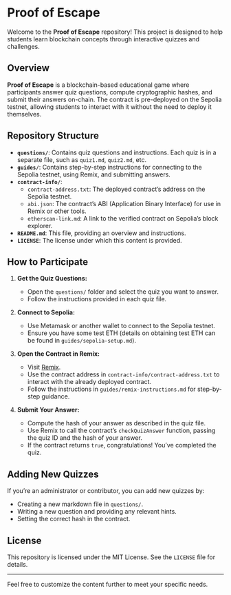 # Proof of Escape

Welcome to the **Proof of Escape** repository! This project is designed to help students learn blockchain concepts through interactive quizzes and challenges.

## Overview

**Proof of Escape** is a blockchain-based educational game where participants answer quiz questions, compute cryptographic hashes, and submit their answers on-chain. The contract is pre-deployed on the Sepolia testnet, allowing students to interact with it without the need to deploy it themselves.

## Repository Structure

- **`questions/`**: Contains quiz questions and instructions. Each quiz is in a separate file, such as `quiz1.md`, `quiz2.md`, etc.  
- **`guides/`**: Contains step-by-step instructions for connecting to the Sepolia testnet, using Remix, and submitting answers.  
- **`contract-info/`**:  
  - `contract-address.txt`: The deployed contract’s address on the Sepolia testnet.  
  - `abi.json`: The contract’s ABI (Application Binary Interface) for use in Remix or other tools.  
  - `etherscan-link.md`: A link to the verified contract on Sepolia’s block explorer.  
- **`README.md`**: This file, providing an overview and instructions.  
- **`LICENSE`**: The license under which this content is provided.

## How to Participate

1. **Get the Quiz Questions:**  
   - Open the `questions/` folder and select the quiz you want to answer.  
   - Follow the instructions provided in each quiz file.

2. **Connect to Sepolia:**  
   - Use Metamask or another wallet to connect to the Sepolia testnet.  
   - Ensure you have some test ETH (details on obtaining test ETH can be found in `guides/sepolia-setup.md`).

3. **Open the Contract in Remix:**  
   - Visit [Remix](https://remix.ethereum.org).  
   - Use the contract address in `contract-info/contract-address.txt` to interact with the already deployed contract.  
   - Follow the instructions in `guides/remix-instructions.md` for step-by-step guidance.

4. **Submit Your Answer:**  
   - Compute the hash of your answer as described in the quiz file.  
   - Use Remix to call the contract’s `checkQuizAnswer` function, passing the quiz ID and the hash of your answer.  
   - If the contract returns `true`, congratulations! You’ve completed the quiz.

## Adding New Quizzes

If you’re an administrator or contributor, you can add new quizzes by:  
- Creating a new markdown file in `questions/`.  
- Writing a new question and providing any relevant hints.  
- Setting the correct hash in the contract.

## License

This repository is licensed under the MIT License. See the `LICENSE` file for details.

---

Feel free to customize the content further to meet your specific needs.  
